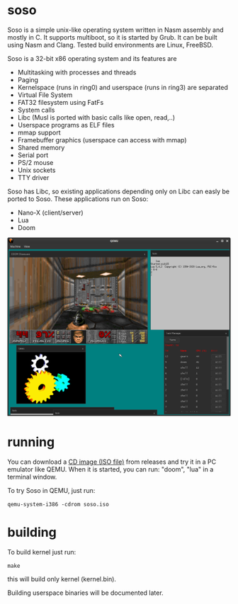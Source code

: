 # soso
Soso is a simple unix-like operating system written in Nasm assembly and mostly in C. It supports multiboot, so it is started by Grub.
It can be built using Nasm and Clang.
Tested build environments are Linux, FreeBSD.

Soso is a 32-bit x86 operating system and its features are
- Multitasking with processes and threads
- Paging
- Kernelspace (runs in ring0) and userspace (runs in ring3) are separated
- Virtual File System
- FAT32 filesystem using FatFs
- System calls
- Libc (Musl is ported with basic calls like open, read,..)
- Userspace programs as ELF files
- mmap support
- Framebuffer graphics (userspace can access with mmap)
- Shared memory
- Serial port
- PS/2 mouse
- Unix sockets
- TTY driver

Soso has Libc, so existing applications depending only on Libc can easly be ported to Soso.
These applications run on Soso:
- Nano-X (client/server)
- Lua
- Doom

![Soso](screenshots/soso-v0.3.png)

# running

You can download a [CD image (ISO file)](https://github.com/ozkl/soso/releases/download/v0.3/soso.zip) from releases and try it in a PC emulator like QEMU. When it is started, you can run: "doom", "lua" in a terminal window.

To try Soso in QEMU, just run:

    qemu-system-i386 -cdrom soso.iso

# building
To build kernel just run:

    make

this will build only kernel (kernel.bin). 

Building userspace binaries will be documented later.

